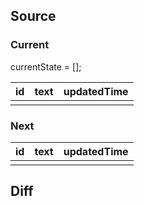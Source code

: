 ## Source


### Current

currentState = [];

| id  | text | updatedTime |
|:--- |:---- | ----------- |
|     |      |             |


### Next

| id  | text | updatedTime |
|:--- |:---- | ----------- |
|     |      |             |


## Diff
